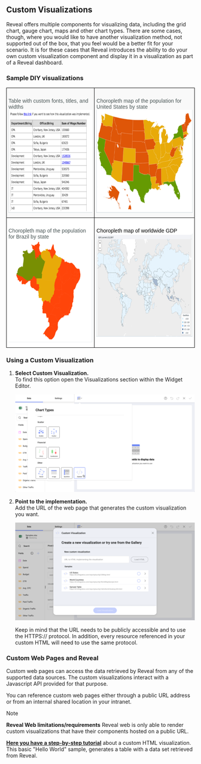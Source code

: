 ## Custom Visualizations

Reveal offers multiple components for visualizing data, including the grid chart, gauge chart, maps and other chart types. There are some cases, though, where you would like to have another visualization method, not supported out of the box, that you feel would be a better fit for your scenario. It is for these cases that Reveal introduces the ability to do your own custom visualization component and display it in a visualization as part of a Reveal dashboard.

### Sample DIY visualizations

<style type="text/css">
.tg  {border-collapse:collapse;border-spacing:0;}
.tg td{border-color:black;border-style:solid;border-width:1px;font-family:Arial, sans-serif;font-size:14px;
  overflow:hidden;padding:10px 5px;word-break:normal;}
.tg th{border-color:black;border-style:solid;border-width:1px;font-family:Arial, sans-serif;font-size:14px;
  font-weight:normal;overflow:hidden;padding:10px 5px;word-break:normal;}
.tg .tg-2ovq{background-color:rgb(255, 255, 255);color:rgb(0, 0, 0);text-align:left;vertical-align:top}
.tg .tg-spkm{background-color:rgb(255, 255, 255);color:rgb(73, 85, 85);text-align:left;vertical-align:top}
.tg .tg-x3gl{background-color:rgb(249, 249, 249);color:rgb(73, 85, 85);text-align:left;vertical-align:top}
</style>
<table class="tg">
<thead>
  <tr>
    <th class="tg-x3gl"><br>Table with custom fonts, titles, and widths<br><img src="images/HRDashboardEmployeesDIY_All.png" alt="Image" width="343" height="275"></th>
    <th class="tg-x3gl"><br>Choropleth map of the population for United States by state<br><img src="images/StatePopulation_all.png" alt="Image" width="400" height="275"></th>
  </tr>
</thead>
<tbody>
  <tr>
    <td class="tg-spkm"><br>Choropleth map of the population for Brazil by state<br><img src="images/BrazilStatePopulation_all.png" alt="Image" width="343" height="275"></td>
    <td class="tg-2ovq"><br>Choropleth map of worldwide GDP<br><img src="images/WorldPopulationGDP_All.png" alt="Image" width="400" height="275"></td>
  </tr>
</tbody>
</table>

### Using a Custom Visualization

1. **Select Custom Visualization.**  
To find this option open the Visualizations section within the Widget Editor.

    <img src="images/custom-visualization-access.png" alt="Selecting the Custom Visualization in Reveal" class="responsive-img"/>

2. **Point to the implementation.**  
Add the URL of the web page that generates the custom visualization you want.

    <img src="images/custom-visualization-config.png" alt="Showing the Custom Visualization configuration screen within Reveal" class="responsive-img"/>

    Keep in mind that the URL needs to be publicly accessible and to use the HTTPS:// protocol. In addition, every resource referenced in your custom HTML will need to use the same protocol.


### Custom Web Pages and Reveal
Custom web pages can access the data retrieved by Reveal from any of the supported data sources. The custom visualizations interact with a Javascript API provided for that purpose.

You can reference custom web pages either through a public URL address or from an internal shared location in your intranet.

>[!NOTE]
>**Reveal Web limitations/requirements**
>Reveal web is only able to render custom visualizations that have their components hosted on a public URL.

[**Here you have a step-by-step tutorial**](diy-visualization-step-by-step.md) about a custom HTML visualization. This basic "Hello World" sample, generates a table with a data set retrieved from Reveal.
